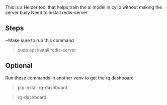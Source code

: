 This is a Helper tool that helps train the ai model in cyllo without making the server busy
Need to install redis-server

Steps
-----
~Make sure to run this command
>sudo apt install redis-server

Optional
--------
Run these commands in another venv to get the rq dashboard
>pip install rq-dashboard

>rq-dashboard
